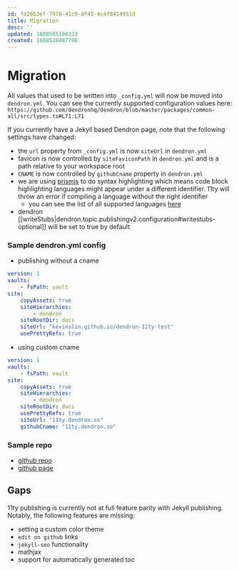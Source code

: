 ```yaml
---
id: fd26b3ef-7978-41c9-8f45-4c4f8414951d
title: Migration
desc: ''
updated: 1608585100333
created: 1608528487798
---
```


# Migration

All values that used to be written into `_config.yml` will now be moved into `dendron.yml`. You can see the currently supported configuration values here: `https://github.com/dendronhq/dendron/blob/master/packages/common-all/src/types.ts#L71:L71`

If you currently have a Jekyll based Dendron page, note that the following settings have changed:
- the `url` property from `_config.yml` is now `siteUrl` in `dendron.yml`
- favicon is now controlled by `siteFaviconPath` in `dendron.yml` and is a path relative to your workspace root
- `CNAME` is now controlled by `githubCname` property in `dendron.yml`
- we are using [prismjs](https://prismjs.com/) to do syntax highlighting which means code block highlighting languages might appear under a different identifier. 11ty will throw an error if compiling a language without the right identifier 
    - you can see the list of all supported languages [here](https://prismjs.com/#supported-languages)
- dendron [[writeStubs|dendron.topic.publishingv2.configuration#writestubs-optional]] will be set to true by default


### Sample dendron.yml config
- publishing without a cname
```yml
version: 1
vaults:
    - fsPath: vault
site:
    copyAssets: true
    siteHierarchies:
        - dendron
    siteRootDir: docs
    siteUrl: "kevinslin.github.io/dendron-11ty-test"
    usePrettyRefs: true
```

- using custom cname
```yml
version: 1
vaults:
    - fsPath: vault
site:
    copyAssets: true
    siteHierarchies:
        - dendron
    siteRootDir: docs
    usePrettyRefs: true
    siteUrl: "11ty.dendron.so"
    githubCname: "11ty.dendron.so"
```

### Sample repo
- [github repo](https://github.com/kevinslin/dendron-11ty-test/deployments/activity_log?environment=github-pages)
- [github page](https://kevinslin.github.io/dendron-11ty-test/)

## Gaps

11ty publishing is currently not at full feature parity with Jekyll publishing. Notably, the following features are missing:
- setting a custom color theme
- `edit on github` links
- `jekyll-seo` functionality
- mathjax
- support for automatically generated toc
